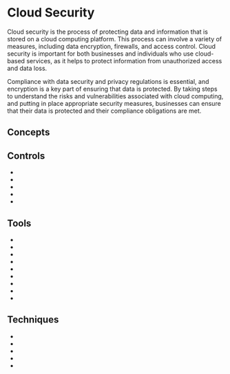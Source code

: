 # Cloud Security
Cloud security is the process of protecting data and information that is stored on a cloud computing platform. This process can involve a variety of measures, including data encryption, firewalls, and access control. Cloud security is important for both businesses and individuals who use cloud-based services, as it helps to protect information from unauthorized access and data loss.

Compliance with data security and privacy regulations is essential, and encryption is a key part of ensuring that data is protected. By taking steps to understand the risks and vulnerabilities associated with cloud computing, and putting in place appropriate security measures, businesses can ensure that their data is protected and their compliance obligations are met.


## Concepts

## Controls
* [](improve-your-clouds-resilience-with-business-impact-analysis)
* [](zero-trust-the-foundation-of-modern-network-security)
* [](secure-your-containers-today-for-a-safer-tomorrow)
* [](general-security-risks-when-applying-devops)
* [](improving-devops-pipeline-security)


## Tools
* [](improve-security-and-trust-with-cloud-based-key-control)
* [](a-quick-start-guide-to-network-monitoring-and-security-features-in-aws)
* [](aws-password-policies-know-your-options)
* [](compliance-and-security-in-amazon-web-services-aws)
* [](a-brief-introduction-to-aws-key-management-service)
* [](a-brief-overview-into-containers-and-the-challenges-they-address)
* [](understanding-user-roles-and-iam-in-aws)
* [](additional-security-with-amazon-emr)
* [](azure-sentinel-comprehensive-security-management-for-the-azure-cloud-platform)

## Techniques

* [](secure-your-aws-root-account-with-5-best-practices)
* [](securing-computing-resources)
* [](securing-data-in-the-cloud-with-cryptographic-appliances)
* [](security-measures-to-protect-your-aws-simple-storage-service-s3)
* [](aws-elastic-load-balancing-elb-improving-your-security)